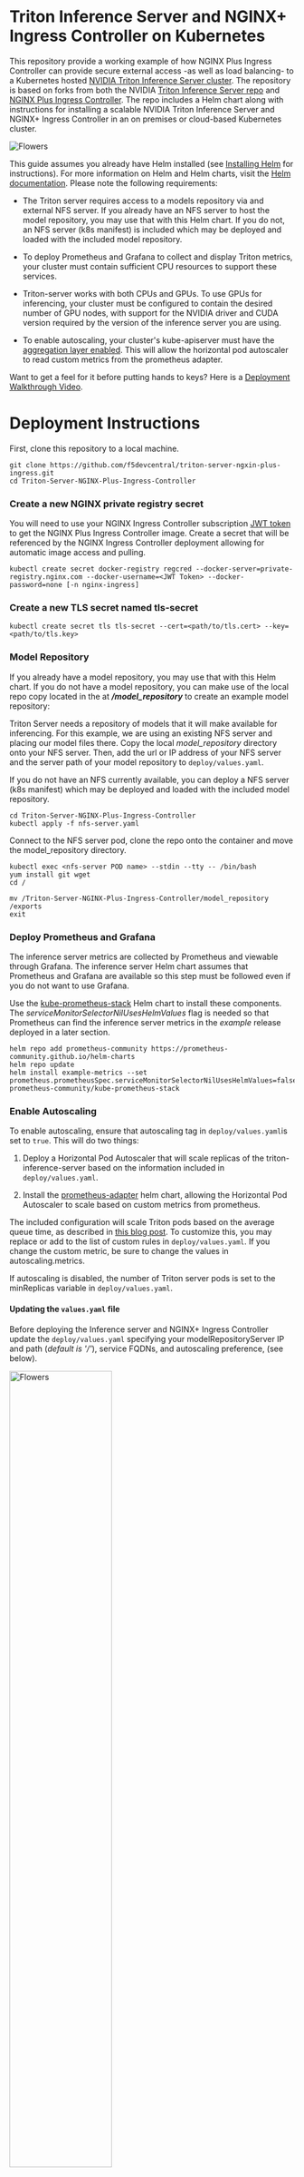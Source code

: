 # Triton Inference Server and NGINX+ Ingress Controller on Kubernetes
This repository provide a working example of how NGINX Plus Ingress Controller can provide secure external access -as well as load balancing- to a Kubernetes hosted [NVIDIA Triton Inference Server cluster](https://www.nvidia.com/en-us/ai-data-science/products/triton-inference-server/).  The repository is based on forks from both the NVIDIA [Triton Inference Server repo](https://github.com/triton-inference-server/server) and [NGINX Plus Ingress Controller](https://github.com/nginxinc/kubernetes-ingress). The repo includes a Helm chart along with instructions for installing a scalable NVIDIA Triton Inference Server and NGINX+ Ingress Controller in an on premises or cloud-based Kubernetes cluster.  

<img src="images/archdiag.png" alt="Flowers" >

This guide assumes you already have Helm installed (see [Installing Helm](#installing-helm) for instructions).  For more information on Helm and Helm charts, visit the [Helm documentation](https://helm.sh/docs/).  Please note the following requirements:

* The Triton server requires access to a models repository via and external NFS server.  If you already have an NFS server to host the model repository, you may use that with this Helm chart. If you do not, an NFS server (k8s manifest) is included which may be deployed and loaded with the included model repository.

* To deploy Prometheus and Grafana to collect and display Triton metrics, your cluster must contain sufficient CPU resources to support these services.

* Triton-server works with both CPUs and GPUs.  To use GPUs for inferencing, your cluster must be configured to contain the desired number of GPU nodes, with support for the NVIDIA driver and CUDA version required by the version of the inference server you are using.

* To enable autoscaling, your cluster's kube-apiserver must have the [aggregation layer
enabled](https://kubernetes.io/docs/tasks/extend-kubernetes/configure-aggregation-layer/).
This will allow the horizontal pod autoscaler to read custom metrics from the prometheus adapter.

Want to get a feel for it before putting hands to keys?  Here is a [Deployment Walkthrough Video](https://youtu.be/cVaLANuvdNk).

# Deployment Instructions

First, clone this repository to a local machine. 
```
git clone https://github.com/f5devcentral/triton-server-ngxin-plus-ingress.git
cd Triton-Server-NGINX-Plus-Ingress-Controller
```
### Create a new NGINX private registry secret
You will need to use your NGINX Ingress Controller subscription [JWT token](https://docs.nginx.com/nginx-ingress-controller/installation/nic-images/using-the-jwt-token-docker-secret/) to get the NGINX Plus Ingress Controller image. Create a secret that will be referenced by the NGINX Ingress Controller deployment allowing for automatic image access and pulling.

```
kubectl create secret docker-registry regcred --docker-server=private-registry.nginx.com --docker-username=<JWT Token> --docker-password=none [-n nginx-ingress]
```
### Create a new TLS secret named tls-secret
```
kubectl create secret tls tls-secret --cert=<path/to/tls.cert> --key=<path/to/tls.key>
```
### Model Repository
If you already have a model repository, you may use that with this Helm chart. If you do not have a model repository, you can make use of the local repo copy located in the at **_/model_repository_** to create an example
model repository:

Triton Server needs a repository of models that it will make available for inferencing. For this example, we are using an existing NFS server and placing our model files there.  Copy the local _model_repository_ directory onto your NFS server.  Then, add the url or IP address of your NFS server and the server path of your
model repository to `deploy/values.yaml`.  

If you do not have an NFS currently available, you can deploy a NFS server (k8s manifest) which may be deployed and loaded with the included model repository.
```
cd Triton-Server-NGINX-Plus-Ingress-Controller
kubectl apply -f nfs-server.yaml
```
Connect to the NFS server pod, clone the repo onto the container and move the model_repository directory.
``` _
kubectl exec <nfs-server POD name> --stdin --tty -- /bin/bash
yum install git wget
cd /

mv /Triton-Server-NGINX-Plus-Ingress-Controller/model_repository /exports
exit
```

### Deploy Prometheus and Grafana

The inference server metrics are collected by Prometheus and viewable
through Grafana. The inference server Helm chart assumes that Prometheus
and Grafana are available so this step must be followed even if you
do not want to use Grafana.

Use the [kube-prometheus-stack](https://github.com/prometheus-community/helm-charts/tree/main/charts/kube-prometheus-stack) Helm chart to install these components. The
*serviceMonitorSelectorNilUsesHelmValues* flag is needed so that
Prometheus can find the inference server metrics in the *example*
release deployed in a later section.

```
helm repo add prometheus-community https://prometheus-community.github.io/helm-charts
helm repo update
helm install example-metrics --set prometheus.prometheusSpec.serviceMonitorSelectorNilUsesHelmValues=false prometheus-community/kube-prometheus-stack
```

### Enable Autoscaling
To enable autoscaling, ensure that autoscaling tag in `deploy/values.yaml`is set to `true`.
This will do two things:

1. Deploy a Horizontal Pod Autoscaler that will scale replicas of the triton-inference-server
based on the information included in `deploy/values.yaml`.

2. Install the [prometheus-adapter](https://github.com/prometheus-community/helm-charts/tree/main/charts/prometheus-adapter) helm chart, allowing the Horizontal Pod Autoscaler to scale
based on custom metrics from prometheus.

The included configuration will scale Triton pods based on the average queue time,
as described in [this blog post](https://developer.nvidia.com/blog/deploying-nvidia-triton-at-scale-with-mig-and-kubernetes/#:~:text=Query%20NVIDIA%20Triton%20metrics%20using%20Prometheus). To customize this,
you may replace or add to the list of custom rules in `deploy/values.yaml`. If you change
the custom metric, be sure to change the values in autoscaling.metrics.

If autoscaling is disabled, the number of Triton server pods is set to the minReplicas
variable in `deploy/values.yaml`.

#### Updating the `values.yaml` file
Before deploying the Inference server and NGINX+ Ingress Controller update the `deploy/values.yaml` specifying your modelRepositoryServer IP and path (*default is '/'*), service FQDNs, and autoscaling preference, (see below).

<img src="images/img1.png" alt="Flowers" width="60%">

### Deploy Trition Inference Server & NGINX Plus
Deploy the inference server and NGINX Plus Ingress Controller using the default configuration with the following commands. Here, and in the following commands we use the name _mytest_ for our chart. This name will be added to the beginning of all resources created during the helm installation.  With the `deploy/values.yaml` file updated, you are ready to deploy the Helm Chart.
```
cd <directory containing Chart.yaml>/deploy
helm install mytest .
```
Use kubectl to see status and wait until the inference server pods are running.

```
$ kubectl get pods
NAME                                               READY   STATUS    RESTARTS   AGE
mytest-triton-inference-server-5f74b55885-n6lt7   1/1     Running   0          2m21s
```

### Using Triton Inference Server

Now that the inference server is running you can send HTTP or GRPC
requests to it to perform inferencing.

```
$ kubectl get svc
NAME                                     TYPE           CLUSTER-IP     EXTERNAL-IP    PORT(S)                      AGE
kubernetes                               ClusterIP      10.0.0.1       <none>         443/TCP                      10d
mytest-nginx-ingress-controller          LoadBalancer   10.0.179.216   20.252.89.78   80:31336/TCP,443:31862/TCP   39m
mytest-triton-inference-server           ClusterIP      10.0.231.100   <none>         8000/TCP,8001/TCP,8002/TCP   39m
mytest-triton-inference-server-metrics   ClusterIP      10.0.21.98     <none>         8080/TCP                     39m
nfs-service                              ClusterIP      10.0.194.248   <none>         2049/TCP,20048/TCP,111/TCP   123m...

```
Enable port forwarding from the the Grafana service so you can access it from
your local browser.

```
kubectl port-forward service/example-metrics-grafana 8088:80
```
Now you should be able to navigate in your browser to 127.0.0.1:8088
and see the Grafana login page. Use username=admin and
password=prom-operator to log in.

An example Grafana dashboard is available -*dashboard.json*- in the repo. Use the
import function in Grafana to import and view this dashboard, (see below).

<img src="images/img3.png" alt="Flowers">

Enable port forwarding from the /NGINX Ingress Controller pod to view service access metrics.
```
kubectl port-forward *<NGINX ingress controller pod name>* 8080:8080
```
The NGINX+ dashboard can be reached at 127.0.0.1/dashboard.html, (see below).

<img src="images/img2.png" alt="Flowers">

### Run a couple sample queries
If the included sample models are loaded, you can test connectivity to the Triton Inference server(s) by running the included  *simple_http_infer_client.py* python script.  After running the script a few times, you can return to the NGINX+ and Grafana dashboards to monitor.
```
python3 simple_http_infer_client.py -u *<triton server http URL>> --ssl --insecure
```
_**Example:** python3 simple_http_infer_client.py -u triton-http.f5demo.net --ssl --insecure_

## Cleanup

After you have finished using the inference server, you can use Helm and kubectl to
delete the deployment.

```
helm list
NAME             NAMESPACE   REVISION    UPDATED                                 STATUS      CHART                           APP VERSION
example-metrics  default     1           2024-04-15 18:56:42.479571 -0700 PDT    deployed    kube-prometheus-stack-58.1.3    v0.73.
mytest           default     1           2024-04-15 19:01:31.772857 -0700 PDT    deployed    triton-inference-server-1.0.0   1.0        

helm uninstall example-metrics mytest
kubectl delete -f nfs-server.yaml
kubectl delete secret tls-secret regcred
```
